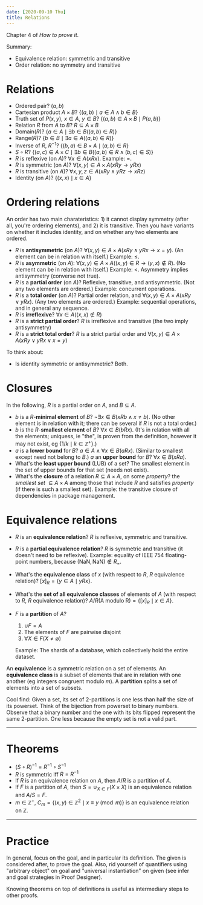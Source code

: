 ```yaml
---
date: [2020-09-10 Thu]
title: Relations
---
```


Chapter 4 of *How to prove it*.

Summary:
- Equivalence relation: symmetric and transitive
- Order relation: no symmetry and transitive

# Relations

-   Ordered pair? $(a,b)$
-   Cartesian product $A × B$? $\{(a,b) \mid a ∈ A ∧ b ∈ B\}$
-   Truth set of $P(x,y)$, $x ∈ A$, $y ∈ B$? $\{(a,b) ∈ A × B \mid
    P(a,b)\}$
-   Relation $R$ from $A$ to $B$? $R ⊆ A × B$
-   Domain($R$)? $\{a ∈ A \mid ∃b ∈ B ((a,b) ∈ R)\}$
-   Range($R$)? $\{b ∈ B \mid ∃a ∈ A ((a,b) ∈ R)\}$
-   Inverse of $R$, $R^{-1}$? $\{(b,a) ∈ B × A \mid (a,b) ∈ R\}$
-   $S \circ R$? $\{(a,c) ∈ A × C \mid ∃b ∈ B ((a,b) ∈ R ∧ (b,c) ∈
    S)\}$
-   $R$ is reflexive (on $A$)? $∀x ∈ A (xRx)$. Example: $=$.
-   $R$ is symmetric (on $A$)? $∀(x,y) ∈ A × A (xRy → yRx)$
-   $R$ is transitive (on $A$)? $∀x,y,z ∈ A (xRy ∧ yRz → xRz)$
-   Identity (on $A$)? $\{(x,x) \mid x ∈ A\}$

# Ordering relations

An order has two main charateristics: 1) it cannot display symmetry
(after all, you're ordering elements), and 2) it is transitive. Then
you have variants on whether it includes identity, and on whether any
two elements are ordered.

-   $R$ is **antisymmetric** (on $A$)? $∀(x,y) ∈ A × A (xRy ∧ yRx → x
    = y)$. (An element can be in relation with itself.) Example: $≤$.
-   $R$ is **asymmetric** (on $A$): $∀(x,y) ∈ A × A ((x,y) ∈ R → (y,x)
    ∉ R)$. (No element can be in relation with itself.) Example: $<$.
    Asymmetry implies antisymmetry (converse not true).
-   $R$ is a **partial order** (on $A$)? Reflexive, transitive, and
    antisymmetric. (Not any two elements are ordered.) Example:
    concurrent operations.
-   $R$ is a **total order** (on $A$)? Partial order relation, and
    $∀(x,y) ∈ A × A (xRy ∨ yRx)$. (Any two elements are ordered.)
    Example: sequential operations, and in general any sequence.
-   $R$ is **irreflexive**? $∀x ∈ A ((x,x) ∉ R)$
-   $R$ is a **strict partial order**? $R$ is irreflexive and
    transitive (the two imply antisymmetry)
-   $R$ is a **strict total order**? $R$ is a strict partial order
    and $∀(x,y) ∈ A × A (xRy ∨ yRx ∨ x = y)$

To think about:

-   Is identity symmetric or antisymmetric? Both.

# Closures

In the following, $R$ is a partial order on $A$, and $B \subseteq A$.

-   $b$ is a $R$-**minimal element** of $B$? $¬∃x ∈ B (xRb ∧ x ≠ b)$.
    (No other element is in relation with it; there can be several if
    $R$ is not a total order.)
-   $b$ is the $R$-**smallest element** of $B$? $∀x ∈ B (bRx)$. (It's
    in relation with all the elements; uniquess, ie "the", is proven
    from the definition, however it may not exist, eg $\{1/k \mid k
    \in \mathbb{Z}^+\}$.)
-   $a$ is a **lower bound** for $B$? $a ∈ A ∧ ∀x ∈ B (aRx)$.
    (Similar to smallest except need not belong to $B$.) $a$ an
    **upper bound** for $B$? $\forall x \in B (xRa)$.
-   What's the **least upper bound** (LUB) of a set? The smallest
    element in the set of upper bounds for that set (needs not exist).
-   What's the **closure** of a relation $R ⊆ A × A$, on some
    *property*? the *smallest set* $⊆ A × A$ among those that include
    $R$ and satisfies *property* (if there is such a smallest set).
    Example: the transitive closure of dependencies in package
    management.

# Equivalence relations

-   $R$ is an **equivalence relation**? $R$ is reflexive, symmetric
    and transitive.
-   $R$ is a **partial equivalence relation**? $R$ is symmetric and
    transitive (it doesn't need to be reflexive). Example: equality of
    IEEE 754 floating-point numbers, because
    $(\text{NaN},\text{NaN})\not\in R_=$.
-   What's the **equivalence class** of $x$ (with respect to $R$, $R$
    equivalence relation)? $[x]_R = \{y ∈ A \mid yRx\}$.
-   What's the **set of all equivalence classes** of elements of $A$
    (with respect to $R$, $R$ equivalence relation)? $A/R \text{(A
    modulo R)} = \{[x]_R \mid x ∈ A\}$.
-   $F$ is a **partition** of $A$?
    1) $∪F = A$
    2) The elements of $F$ are pairwise disjoint
    3) $∀X ∈ F (X ≠ \emptyset)$

    Example: The shards of a database, which collectively hold the
    entire dataset.

An **equivalence** is a symmetric relation on a set of elements. An **equivalence class** is a subset of elements that are in relation with one another (eg integers congruent modulo $m$). A **partition** splits a set of elements into a set of subsets.

Cool find: Given a set, its set of 2-partitions is one less than half the size of its powerset. Think of the bijection from powerset to binary numbers. Observe that a binary number and the one with its bits flipped represent the same 2-partition. One less because the empty set is not a valid part.

----------------------------------------------------------------------

# Theorems

-   $(S \circ R)^{-1} = R^{-1} \circ S^{-1}$
-   $R$ is symmetric iff $R = R^{-1}$
-   If $R$ is an equivalence relation on $A$, then $A/R$ is a
    partition of $A$.
-   If $F$ is a partition of $A$, then $S = ∪_{X ∈ F} (X × X)$ is an
    equivalence relation and $A/S = F$.
-   $m ∈ ℤ^+$, $C_m = \{(x,y) ∈ ℤ^2 \mid x ≡ y \pmod{m}\}$ is an
    equivalence relation on $ℤ$.

----------------------------------------------------------------------

# Practice

In general, focus on the goal, and in particular its definition. The
given is considered after, to prove the goal. Also, rid yourself of
quantifiers using "arbitrary object" on goal and "universal
instantiation" on given (see infer and goal strategies in Proof
Designer).

Knowing theorems on top of definitions is useful as intermediary steps
to other proofs.
